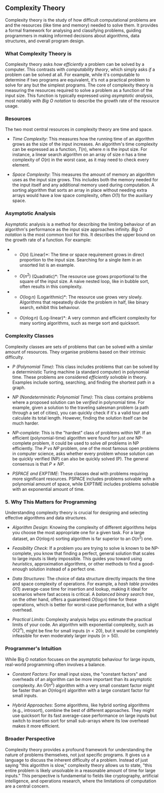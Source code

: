 
## Complexity Theory

Complexity theory is the study of how difficult computational problems are and the resources
(like time and memory) needed to solve them. It provides a formal framework for analysing and
classifying problems, guiding programmers in making informed decisions about algorithms, data
structures, and overall program design.



### What Complexity Theory is

Complexity theory asks *how efficiently* a problem can be solved by a computer. This contrasts
with *computability theory*, which simply asks *if* a problem can be solved at all. For example,
while it's computable to determine if two programs are equivalent, it's not a practical problem
to solve for any but the simplest programs. The core of complexity theory is measuring the
resources required to solve a problem as a function of the input size. This function is typically
expressed using *asymptotic analysis*, most notably with *Big O notation* to describe the growth
rate of the resource usage.



### Resources

The two most central resources in complexity theory are time and space.

* *Time Complexity*: This measures how the running time of an algorithm grows as the size of the
  input increases. An algorithm's time complexity can be expressed as a function, $T(n)$, where
  $n$ is the input size. For instance, a linear search algorithm on an array of size $n$ has a
  time complexity of $O(n)$ in the worst case, as it may need to check every element.

* *Space Complexity*: This measures the amount of memory an algorithm uses as the input size
  grows. This includes both the memory needed for the input itself and any additional memory
  used during computation. A sorting algorithm that sorts an array in place without needing
  extra arrays would have a low space complexity, often $O(1)$ for the auxiliary space.



### Asymptotic Analysis

Asymptotic analysis is a method for describing the limiting behaviour of an algorithm's
performance as the input size approaches infinity. *Big O notation* is the most common
tool for this. It describes the upper bound on the growth rate of a function.
For example:

* * $O(n)$ (Linear)*: The time or space requirement grows in direct proportion to the input
  size. Searching for a single item in an unsorted list is an example.

* * $O(n^2)$ (Quadratic)*: The resource use grows proportional to the square of the input
  size. A naive nested loop, like in bubble sort, often results in this complexity.

* * $O(\log n)$ (Logarithmic)*: The resource use grows very slowly. Algorithms that
  repeatedly divide the problem in half, like binary search, exhibit this behaviour.

* * $O(n \log n)$ (Log-linear)*: A very common and efficient complexity for many sorting
  algorithms, such as merge sort and quicksort.



### Complexity Classes

Complexity classes are sets of problems that can be solved with a similar amount of resources.
They organise problems based on their intrinsic difficulty.

* *P (Polynomial Time)*: This class includes problems that can be solved by a deterministic
  Turing machine (a standard computer) in polynomial time. These problems are considered
  *efficiently solvable* in theory. Examples include sorting, searching, and finding the
  shortest path in a graph.

* *NP (Nondeterministic Polynomial Time)*: This class contains problems where a proposed solution
  can be *verified* in polynomial time. For example, given a solution to the traveling salesman
  problem (a path through a set of cities), you can quickly check if it's a valid tour and
  calculate its total length. However, finding the solution itself can be much harder.

* *NP-complete*: This is the "hardest" class of problems within NP. If an efficient
  (polynomial-time) algorithm were found for just *one* NP-complete problem, it could be
  used to solve *all* problems in NP efficiently. The *P vs NP* problem, one of the most
  famous open problems in computer science, asks whether every problem whose solution
  can be quickly verified (NP) can also be quickly solved (P). The general consensus
  is that $P \neq NP$.

* *PSPACE and EXPTIME*: These classes deal with problems requiring more significant
  resources. PSPACE includes problems solvable with a polynomial amount of space, while
  EXPTIME includes problems solvable with an exponential amount of time.



### 5. Why This Matters for Programming

Understanding complexity theory is crucial for designing and selecting effective
algorithms and data structures.

* *Algorithm Design*: Knowing the complexity of different algorithms helps you choose
  the most appropriate one for a given task. For a large dataset, an $O(n \log n)$
  sorting algorithm is far superior to an $O(n^2)$ one.

* *Feasibility Check*: If a problem you are trying to solve is known to be NP-complete,
  you know that finding a perfect, general solution that scales to large inputs is
  likely impossible. This guides you toward using *heuristics*, approximation algorithms,
  or other methods to find a good-enough solution instead of a perfect one.

* *Data Structures*: The choice of data structure directly impacts the time and space
  complexity of operations. For example, a *hash table* provides $O(1)$ average-case
  time for insertion and lookup, making it ideal for scenarios where fast access is
  critical. A *balanced binary search tree*, on the other hand, offers a guaranteed
  $O(\log n)$ time for these operations, which is better for worst-case performance,
  but with a slight overhead.

* *Practical Limits*: Complexity analysis helps you estimate the practical limits of
  your code. An algorithm with exponential complexity, such as $O(2^n)$, might be fine
  for small inputs ($n < 20$), but it would be completely infeasible for even moderately
  larger inputs ($n > 50$).



### Programmer's Intuition

While Big O notation focuses on the asymptotic behaviour for large inputs, real-world
programming often involves a balance.

* *Constant Factors*: For small input sizes, the "constant factors" and overheads of an
  algorithm can be more important than its asymptotic complexity. An $O(n^2)$ algorithm
  with a very small constant factor might be faster than an $O(n \log n)$ algorithm with
  a large constant factor for small inputs.

* *Hybrid Approaches*: Some algorithms, like hybrid sorting algorithms (e.g., introsort),
  combine the best of different approaches. They might use quicksort for its fast
  average-case performance on large inputs but switch to insertion sort for small sub-arrays
  where its low overhead makes it more efficient.



### Broader Perspective

Complexity theory provides a profound framework for understanding the nature of problems
themselves, not just specific programs. It gives us a language to discuss the inherent
difficulty of a problem. Instead of just saying "this algorithm is slow," complexity theory
allows us to state, "this entire problem is likely unsolvable in a reasonable amount of
time for large inputs." This perspective is fundamental to fields like cryptography,
artificial intelligence, and operations research, where the limitations of computation
are a central concern.

